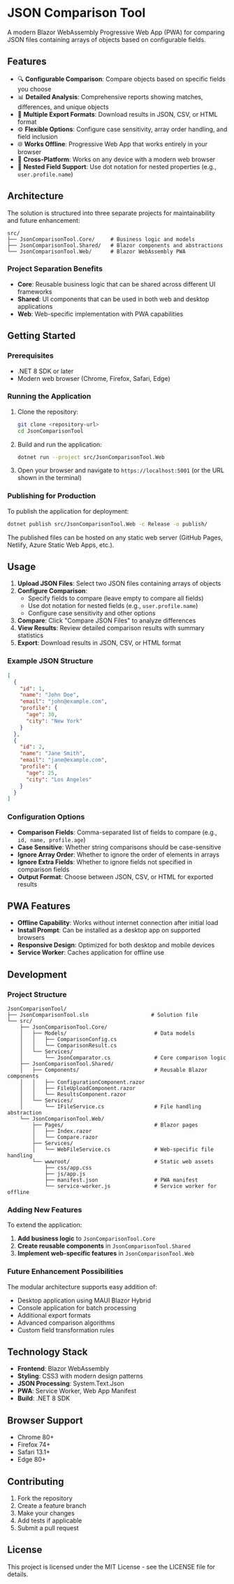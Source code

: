 # JSON Comparison Tool

A modern Blazor WebAssembly Progressive Web App (PWA) for comparing JSON files containing arrays of objects based on configurable fields.

## Features

- 🔍 **Configurable Comparison**: Compare objects based on specific fields you choose
- 📊 **Detailed Analysis**: Comprehensive reports showing matches, differences, and unique objects
- 💾 **Multiple Export Formats**: Download results in JSON, CSV, or HTML format
- ⚙️ **Flexible Options**: Configure case sensitivity, array order handling, and field inclusion
- 🌐 **Works Offline**: Progressive Web App that works entirely in your browser
- 📱 **Cross-Platform**: Works on any device with a modern web browser
- 🎯 **Nested Field Support**: Use dot notation for nested properties (e.g., `user.profile.name`)

## Architecture

The solution is structured into three separate projects for maintainability and future enhancement:

```
src/
├── JsonComparisonTool.Core/     # Business logic and models
├── JsonComparisonTool.Shared/   # Blazor components and abstractions  
└── JsonComparisonTool.Web/      # Blazor WebAssembly PWA
```

### Project Separation Benefits

- **Core**: Reusable business logic that can be shared across different UI frameworks
- **Shared**: UI components that can be used in both web and desktop applications
- **Web**: Web-specific implementation with PWA capabilities

## Getting Started

### Prerequisites

- .NET 8 SDK or later
- Modern web browser (Chrome, Firefox, Safari, Edge)

### Running the Application

1. Clone the repository:
   ```bash
   git clone <repository-url>
   cd JsonComparisonTool
   ```

2. Build and run the application:
   ```bash
   dotnet run --project src/JsonComparisonTool.Web
   ```

3. Open your browser and navigate to `https://localhost:5001` (or the URL shown in the terminal)

### Publishing for Production

To publish the application for deployment:

```bash
dotnet publish src/JsonComparisonTool.Web -c Release -o publish/
```

The published files can be hosted on any static web server (GitHub Pages, Netlify, Azure Static Web Apps, etc.).

## Usage

1. **Upload JSON Files**: Select two JSON files containing arrays of objects
2. **Configure Comparison**: 
   - Specify fields to compare (leave empty to compare all fields)
   - Use dot notation for nested fields (e.g., `user.profile.name`)
   - Configure case sensitivity and other options
3. **Compare**: Click "Compare JSON Files" to analyze differences
4. **View Results**: Review detailed comparison results with summary statistics
5. **Export**: Download results in JSON, CSV, or HTML format

### Example JSON Structure

```json
[
  {
    "id": 1,
    "name": "John Doe",
    "email": "john@example.com",
    "profile": {
      "age": 30,
      "city": "New York"
    }
  },
  {
    "id": 2,
    "name": "Jane Smith", 
    "email": "jane@example.com",
    "profile": {
      "age": 25,
      "city": "Los Angeles"
    }
  }
]
```

### Configuration Options

- **Comparison Fields**: Comma-separated list of fields to compare (e.g., `id, name, profile.age`)
- **Case Sensitive**: Whether string comparisons should be case-sensitive
- **Ignore Array Order**: Whether to ignore the order of elements in arrays
- **Ignore Extra Fields**: Whether to ignore fields not specified in comparison fields
- **Output Format**: Choose between JSON, CSV, or HTML for exported results

## PWA Features

- **Offline Capability**: Works without internet connection after initial load
- **Install Prompt**: Can be installed as a desktop app on supported browsers
- **Responsive Design**: Optimized for both desktop and mobile devices
- **Service Worker**: Caches application for offline use

## Development

### Project Structure

```
JsonComparisonTool/
├── JsonComparisonTool.sln                    # Solution file
└── src/
    ├── JsonComparisonTool.Core/
    │   ├── Models/                            # Data models
    │   │   ├── ComparisonConfig.cs
    │   │   └── ComparisonResult.cs
    │   └── Services/
    │       └── JsonComparator.cs              # Core comparison logic
    ├── JsonComparisonTool.Shared/
    │   ├── Components/                        # Reusable Blazor components
    │   │   ├── ConfigurationComponent.razor
    │   │   ├── FileUploadComponent.razor
    │   │   └── ResultsComponent.razor
    │   └── Services/
    │       └── IFileService.cs                # File handling abstraction
    └── JsonComparisonTool.Web/
        ├── Pages/                             # Blazor pages
        │   ├── Index.razor
        │   └── Compare.razor
        ├── Services/
        │   └── WebFileService.cs              # Web-specific file handling
        └── wwwroot/                           # Static web assets
            ├── css/app.css
            ├── js/app.js
            ├── manifest.json                  # PWA manifest
            └── service-worker.js              # Service worker for offline
```

### Adding New Features

To extend the application:

1. **Add business logic** to `JsonComparisonTool.Core`
2. **Create reusable components** in `JsonComparisonTool.Shared`
3. **Implement web-specific features** in `JsonComparisonTool.Web`

### Future Enhancement Possibilities

The modular architecture supports easy addition of:

- Desktop application using MAUI Blazor Hybrid
- Console application for batch processing
- Additional export formats
- Advanced comparison algorithms
- Custom field transformation rules

## Technology Stack

- **Frontend**: Blazor WebAssembly
- **Styling**: CSS3 with modern design patterns
- **JSON Processing**: System.Text.Json
- **PWA**: Service Worker, Web App Manifest
- **Build**: .NET 8 SDK

## Browser Support

- Chrome 80+
- Firefox 74+
- Safari 13.1+
- Edge 80+

## Contributing

1. Fork the repository
2. Create a feature branch
3. Make your changes
4. Add tests if applicable
5. Submit a pull request

## License

This project is licensed under the MIT License - see the LICENSE file for details.
